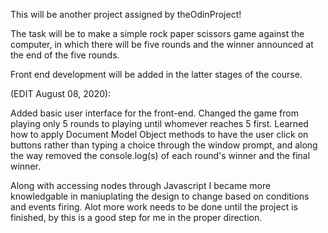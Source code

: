 This will be another project assigned by theOdinProject!

The task will be to make a simple rock paper scissors game against the computer, in which there will be five rounds and the winner announced at the end of the five rounds. 

Front end development will be added in the latter stages of the course. 

(EDIT August 08, 2020): 

Added basic user interface for the front-end. Changed the game from playing only 5 rounds to playing until whomever reaches 5 first. Learned how to apply Document Model Object methods to have the user click on buttons rather than typing a choice through the window prompt, and along the way removed the console.log(s) of each round's winner and the final winner. 

Along with accessing nodes through Javascript I became more knowledgable in maniuplating the design to change based on conditions and events firing. Alot more work needs to be done until the project is finished, by this is a good step for me in the proper direction.

